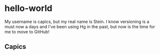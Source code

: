 # hello-world

My username is capics, but my real name is Stein. I know versioning is a must now a days and I've been using Hg in the past, but now is the time for me to move to GitHub!

## Capics
